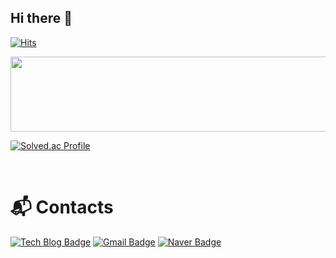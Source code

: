 ## Hi there 👋
[![Hits](https://hits.seeyoufarm.com/api/count/incr/badge.svg?url=https%3A%2F%2Fgithub.com%2FJIN-076&count_bg=%2379C83D&title_bg=%23555555&icon=&icon_color=%23E7E7E7&title=hits&edge_flat=false)](https://hits.seeyoufarm.com)


<a href="https://www.gitanimals.org/en_US?utm_medium=image&utm_source=JIN-076&utm_content=line">
  <img
    src="https://render.gitanimals.org/lines/JIN-076?pet-id=674484124711217603"
    width="600"
    height="120"
  />
</a>

<!--
**JIN-076/JIN-076** is a ✨ _special_ ✨ repository because its `README.md` (this file) appears on your GitHub profile.

Here are some ideas to get you started:

- 🔭 I’m currently working on ...
- 🌱 I’m currently learning ...
- 👯 I’m looking to collaborate on ...
- 🤔 I’m looking for help with ...
- 💬 Ask me about ...
- 📫 How to reach me: ...
- 😄 Pronouns: ...
- ⚡ Fun fact: ...
-->

[![Solved.ac Profile](http://mazassumnida.wtf/api/v2/generate_badge?boj=andy230)](https://solved.ac/andy230/)

<br>

# :mailbox_with_mail: Contacts
[![Tech Blog Badge](http://img.shields.io/badge/-Tech%20blog-black?style=flat-square&logo=github&link=https://velog.io/@andy230/posts/)](https://velog.io/@andy230/posts/)
[![Gmail Badge](https://img.shields.io/badge/Gmail-d14836?style=flat-square&logo=Gmail&logoColor=white&link=mailto:jiinhong989@gmail.com)](mailto:jiinhong989@gmail.com)
[![Naver Badge](https://img.shields.io/badge/Naver-03C75A?style=flat-square&logo=Naver&logoColor=white&link=mailto:andy230@naver.com)](mailto:andy230@naver.com)
